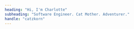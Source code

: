 ```yaml
---
heading: "Hi, I'm Charlotte"
subheading: "Software Engineer. Cat Mother. Adventurer."
handle: "catzkorn"
---
```

